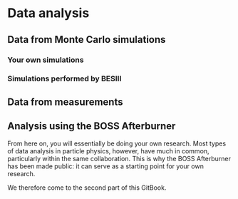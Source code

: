 # Data analysis

## Data from Monte Carlo simulations

### Your own simulations

### Simulations performed by BESIII

## Data from measurements

## Analysis using the BOSS Afterburner

From here on, you will essentially be doing your own research. Most types of data analysis in particle physics, however, have much in common, particularly within the same collaboration. This is why the BOSS Afterburner has been made public: it can serve as a starting point for your own research.

We therefore come to the second part of this GitBook.

